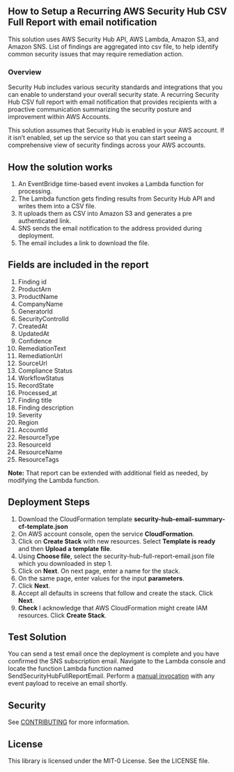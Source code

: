 ## How to Setup a Recurring AWS Security Hub CSV Full Report with email notification
This solution uses AWS Security Hub API, AWS Lambda, Amazon S3, and Amazon SNS. List of findings are aggregated into csv file, to help identify common security issues that may require remediation action. 

### Overview
Security Hub includes various security standards and integrations that you can enable to understand your overall security state. A recurring Security Hub CSV full report with email notification that provides recipients with a proactive communication summarizing the security posture and improvement within AWS Accounts.

This solution assumes that Security Hub is enabled in your AWS account. If it isn’t enabled, set up the service so that you can start seeing a comprehensive view of security findings across your AWS accounts.

## How the solution works
1.	An EventBridge time-based event invokes a Lambda function for processing.
2.	The Lambda function gets finding results from Security Hub API and writes them into a CSV file.
3.  It uploads them as CSV into Amazon S3 and generates a pre authenticated link.
4.	SNS sends the email notification to the address provided during deployment.
5.	The email includes a link to download the file.

## Fields are included in the report
1.	Finding id
2.	ProductArn 
3.	ProductName
4.	CompanyName 
5.	GeneratorId 
6.	SecurityControlId
7.	CreatedAt
8.	UpdatedAt
9.	Confidence
10. RemediationText
11. RemediationUrl
12. SourceUrl
13. Compliance Status
14. WorkflowStatus
15. RecordState 
16. Processed_at
17. Finding title
18. Finding description 
19. Severity
20. Region
21. AccountId
22. ResourceType
23. ResourceId
24. ResourceName
25. ResourceTags

**Note:** That report can be extended with additional field as needed, by modifying the Lambda function.

## Deployment Steps
1. Download the CloudFormation template **security-hub-email-summary-cf-template.json** 
2. On AWS account console, open the service **CloudFormation**.
3. Click on **Create Stack** with new resources. Select **Template is ready** and then **Upload a template file**.
4. Using **Choose file**, select the security-hub-full-report-email.json file which you downloaded in step 1.
5. Click on **Next**. On next page, enter a name for the stack.
6. On the same page, enter values for the input **parameters**.
7. Click **Next**.
8. Accept all defaults in screens that follow and create the stack. Click **Next**.
9. **Check** I acknowledge that AWS CloudFormation might create IAM resources. Click **Create Stack**.

## Test Solution
You can send a test email once the deployment is complete and you have confirmed the SNS subscription email.  Navigate to the Lambda console and locate the function Lambda function named SendSecurityHubFullReportEmail. Perform a [manual invocation](https://docs.aws.amazon.com/lambda/latest/dg/getting-started-create-function.html#get-started-invoke-manually) with any event payload to receive an email shortly. 

## Security

See [CONTRIBUTING](CONTRIBUTING.md#security-issue-notifications) for more information.

## License

This library is licensed under the MIT-0 License. See the LICENSE file.

